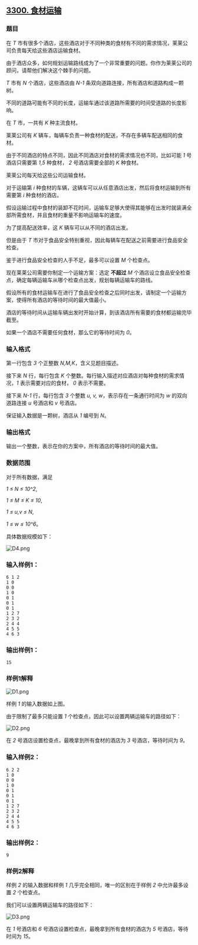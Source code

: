 ## [3300. 食材运输](https://www.acwing.com/problem/content/3303/)

### 题目

在 *T* 市有很多个酒店，这些酒店对于不同种类的食材有不同的需求情况，莱莱公司负责每天给这些酒店运输食材。

由于酒店众多，如何规划运输路线成为了一个非常重要的问题。你作为莱莱公司的顾问，请帮他们解决这个棘手的问题。

*T* 市有 *N* 个酒店，这些酒店由 *N-1* 条双向道路连接，所有酒店和道路构成一颗树。

不同的道路可能有不同的长度，运输车通过该道路所需要的时间受道路的长度影响。

在 *T* 市，一共有 *K* 种主流食材。

莱莱公司有 *K* 辆车，每辆车负责一种食材的配送，不存在多辆车配送相同的食材。

由于不同酒店的特点不同，因此不同酒店对食材的需求情况也不同，比如可能 *1* 号酒店只需要第 *1,5* 种食材， *2* 号酒店需要全部的 *K* 种食材。

莱莱公司每天给这些公司运输食材。

对于运输第 *i* 种食材的车辆，这辆车可以从任意酒店出发，然后将食材运输到所有需要第 *i* 种食材的酒店。

假设运输过程中食材的装卸不花时间，运输车足够大使得其能够在出发时就装满全部所需食材，并且食材的重量不影响运输车的速度。

为了提高配送效率，这 *K* 辆车可以从不同的酒店出发。

但是由于 *T* 市对于食品安全特别重视，因此每辆车在配送之前需要进行食品安全检查。

鉴于进行食品安全检查的人手不足，最多可以设置 *M* 个检查点。

现在莱莱公司需要你制定一个运输方案：选定 **不超过** *M* 个酒店设立食品安全检查点，确定每辆运输车从哪个检查点出发，规划每辆运输车的路线。

假设所有的食材运输车在进行了食品安全检查之后同时出发，请制定一个运输方案，使得所有酒店的等待时间的最大值最小。

酒店的等待时间从运输车辆出发时开始计算，到该酒店所有需要的食材都运输完毕截至。

如果一个酒店不需要任何食材，那么它的等待时间为 *0*。

### 输入格式

第一行包含 *3* 个正整数 *N,M,K*，含义见题目描述。

接下来 *N* 行，每行包含 *K* 个整数。每行输入描述对应酒店对每种食材的需求情况，*1* 表示需要对应的食材， *0* 表示不需要。

接下来 *N-1* 行，每行包含 *3* 个整数 *u, v, w*，表示存在一条通行时间为 *w* 的双向道路连接 *u* 号酒店和 *v* 号酒店。

保证输入数据是一颗树，酒店从 *1* 编号到 *N*。

### 输出格式

输出一个整数，表示在你的方案中，所有酒店的等待时间的最大值。

### 数据范围

对于所有数据，满足

*1 ≤ N ≤ 10^2*,

*1 ≤ M ≤ K ≤ 10*,

*1 ≤ u,v ≤ N*,

*1 ≤ w ≤ 10^6*。

具体数据规模如下：

 ![D4.png](https://cdn.acwing.com/media/article/image/2021/03/02/19_daca76427b-D4.png)

### 输入样例1：

```
6 1 2
1 0
0 0
1 0
0 1
0 1
0 1
1 2 7
2 3 2
2 4 4
4 5 5
4 6 3
```

### 输出样例1：

```
15
```

### 样例1解释

 ![D1.png](https://cdn.acwing.com/media/article/image/2021/03/02/19_4eddf25e7b-D1.png)

样例 *1* 的输入数据如上图。

由于限制了最多只能设置 *1* 个检查点，因此可以设置两辆运输车的路径如下：

 ![D2.png](https://cdn.acwing.com/media/article/image/2021/03/02/19_630bffa97b-D2.png)

在 *2* 号酒店设置检查点，最晚拿到所有食材的酒店为 *3* 号酒店，等待时间为 *9*。

### 输入样例2：

```
6 2 2
1 0
0 0
1 0
0 1
0 1
0 1
1 2 7
2 3 2
2 4 4
4 5 5
4 6 3
```

### 输出样例2：

```
9
```

### 样例2解释

样例 *2* 的输入数据和样例 *1* 几乎完全相同，唯一的区别在于样例 *2* 中允许最多设置 *2* 个检查点。

我们可以设置两辆运输车的路径如下：

 ![D3.png](https://cdn.acwing.com/media/article/image/2021/03/02/19_9f2f26cf7b-D3.png)

在 *1* 号酒店和 *6* 号酒店设置检查点，最晚拿到所有食材的酒店为 *5* 号酒店，等待时间为 *15*。
